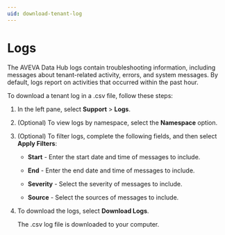 ```yaml
---
uid: download-tenant-log
---
```


# Logs

The AVEVA Data Hub logs contain troubleshooting information, including messages about tenant-related activity, errors, and system messages. By default, logs report on activities that occurred within the past hour. <!--AF 11/16/21 This topic seems like it would be useful for other things in addition to PI to Data Hub. When we create a support section in the help, this should move there and a link should be added in this section.-->

To download a tenant log in a .csv file, follow these steps:

1. In the left pane, select **Support** > **Logs**.
   
2. (Optional) To view logs by namespace, select the **Namespace** option.

3. (Optional) To filter logs, complete the following fields, and then select **Apply Filters**:

    * **Start** - Enter the start date and time of messages to include.
    
    * **End** - Enter the end date and time of messages to include.

    * **Severity** - Select the severity of messages to include.

    * **Source** - Select the sources of messages to include.

4. To download the logs, select **Download Logs**.

   The .csv log file is downloaded to your computer.
